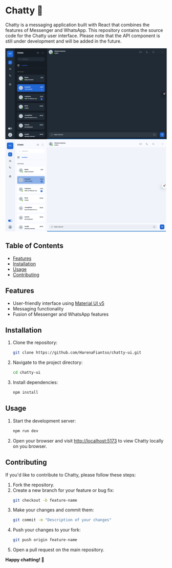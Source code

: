 # Chatty 🚀

Chatty is a messaging application built with React that combines the features of Messenger and WhatsApp. This repository contains the source code for the Chatty user interface. Please note that the API component is still under development and will be added in the future.

![Dark Mode](./public/black.png) ![Light Mode](./public/white.png)

## Table of Contents

- [Features](#features)
- [Installation](#installation)
- [Usage](#usage)
- [Contributing](#contributing)

## Features

- User-friendly interface using [Material UI v5](https://mui.com/material-ui/)
- Messaging functionality
- Fusion of Messenger and WhatsApp features

## Installation

1. Clone the repository:
   ```bash
   git clone https://github.com/HarenaFiantso/chatty-ui.git
   ```
2. Navigate to the project directory:
   ```bash
   cd chatty-ui
   ```
3. Install dependencies:
   ```bash
   npm install
   ```

## Usage

1. Start the development server:
   ```bash
   npm run dev
   ```
2. Open your browser and visit [http://localhost:5173](http://localhost:5173) to view Chatty locally on you browser.

## Contributing

If you'd like to contribute to Chatty, please follow these steps:

1. Fork the repository.
2. Create a new branch for your feature or bug fix:
   ```bash
   git checkout -b feature-name
   ```
3. Make your changes and commit them:
   ```bash
   git commit -m "Description of your changes"
   ```
4. Push your changes to your fork:
   ```bash
   git push origin feature-name
   ```
5. Open a pull request on the main repository.


**Happy chatting! 🎈**
